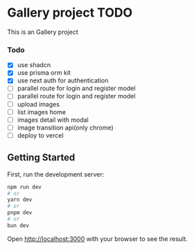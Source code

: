 # Gallery project TODO

This is an Gallery project

### Todo

- [x] use shadcn
- [x] use prisma orm kit
- [x] use next auth for authentication
- [ ] parallel route for login and register model
- [ ] parallel route for login and register model
- [ ] upload images
- [ ] list images home
- [ ] images detail with modal
- [ ] image transition api(only chrome)
- [ ] deploy to vercel

## Getting Started

First, run the development server:

```bash
npm run dev
# or
yarn dev
# or
pnpm dev
# or
bun dev
```

Open [http://localhost:3000](http://localhost:3000) with your browser to see the result.
